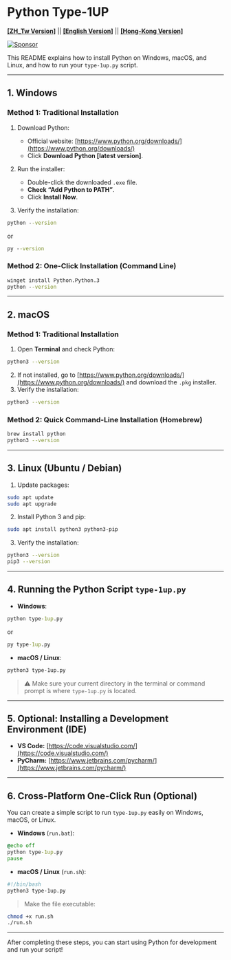 
# Python Type-1UP

[**[ZH_Tw Version]**](README.md) || [**[English Version]**](README_EN.md) || [**[Hong-Kong Version]**](README_HK.me)

[![Sponsor](https://img.shields.io/badge/Sponsor-❤️-pink)](https://github.com/sponsors/InyTw)

This README explains how to install Python on Windows, macOS, and Linux, and how to run your `type-1up.py` script.

---

## 1. Windows

### Method 1: Traditional Installation
1. Download Python:
   - Official website: [https://www.python.org/downloads/](https://www.python.org/downloads/)
   - Click **Download Python [latest version]**.

2. Run the installer:
   - Double-click the downloaded `.exe` file.
   - **Check “Add Python to PATH”**.
   - Click **Install Now**.

3. Verify the installation:
```cmd
python --version
```
or
```cmd
py --version
```

### Method 2: One-Click Installation (Command Line)
```cmd
winget install Python.Python.3
python --version
```

---

## 2. macOS

### Method 1: Traditional Installation
1. Open **Terminal** and check Python:
```bash
python3 --version
```
2. If not installed, go to [https://www.python.org/downloads/](https://www.python.org/downloads/) and download the `.pkg` installer.
3. Verify the installation:
```bash
python3 --version
```

### Method 2: Quick Command-Line Installation (Homebrew)
```bash
brew install python
python3 --version
```

---

## 3. Linux (Ubuntu / Debian)

1. Update packages:
```bash
sudo apt update
sudo apt upgrade
```
2. Install Python 3 and pip:
```bash
sudo apt install python3 python3-pip
```
3. Verify the installation:
```bash
python3 --version
pip3 --version
```

---

## 4. Running the Python Script `type-1up.py`

- **Windows**:
```cmd
python type-1up.py
```
or
```cmd
py type-1up.py
```

- **macOS / Linux**:
```bash
python3 type-1up.py
```

> ⚠️ Make sure your current directory in the terminal or command prompt is where `type-1up.py` is located.

---

## 5. Optional: Installing a Development Environment (IDE)

- **VS Code:** [https://code.visualstudio.com/](https://code.visualstudio.com/)
- **PyCharm:** [https://www.jetbrains.com/pycharm/](https://www.jetbrains.com/pycharm/)

---

## 6. Cross-Platform One-Click Run (Optional)

You can create a simple script to run `type-1up.py` easily on Windows, macOS, or Linux.

- **Windows** (`run.bat`):
```bat
@echo off
python type-1up.py
pause
```

- **macOS / Linux** (`run.sh`):
```bash
#!/bin/bash
python3 type-1up.py
```
> Make the file executable:
```bash
chmod +x run.sh
./run.sh
```

---

After completing these steps, you can start using Python for development and run your script!

